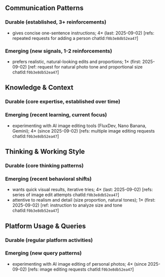 ## Communication Patterns
### Durable (established, 3+ reinforcements)
- gives concise one-sentence instructions; 4× (last: 2025-09-02) [refs: repeated requests for adding a person chatId:`f0b3e8db52ea47`]

### Emerging (new signals, 1-2 reinforcements)
- prefers realistic, natural-looking edits and proportions; 1× (first: 2025-09-02) [ref: request for natural photo tone and proportional size chatId:`f0b3e8db52ea47`]

## Knowledge & Context
### Durable (core expertise, established over time)

### Emerging (recent learning, current focus)
- experimenting with AI image editing tools (FluxDev, Nano Banana, Gemini); 4× (since 2025-09-02) [refs: multiple image editing requests chatId:`f0b3e8db52ea47`]

## Thinking & Working Style
### Durable (core thinking patterns)

### Emerging (recent behavioral shifts)
- wants quick visual results, iterative tries; 4× (last: 2025-09-02) [refs: series of image edit attempts chatId:`f0b3e8db52ea47`]
- attentive to realism and detail (size proportion, natural tones); 1× (first: 2025-09-02) [ref: instruction to analyze size and tone chatId:`f0b3e8db52ea47`]

## Platform Usage & Queries
### Durable (regular platform activities)

### Emerging (new query patterns)
- experimenting with AI image editing of personal photos; 4× (since 2025-09-02) [refs: image editing requests chatId:`f0b3e8db52ea47`]